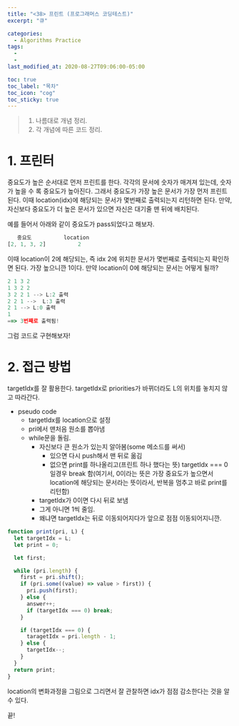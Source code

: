 ```yaml
---
title: "<38> 프린트 (프로그래머스 코딩테스트)"
excerpt: "큐"

categories:
  - Algorithms Practice
tags:
  -
  -
last_modified_at: 2020-08-27T09:06:00-05:00

toc: true
toc_label: "목차"
toc_icon: "cog"
toc_sticky: true
---
```


> 1. 나름대로 개념 정리.
> 2. 각 개념에 따른 코드 정리.

# 1. 프린터

중요도가 높은 순서대로 먼저 프린트를 한다. 각각의 문서에 숫자가 매겨져 있는데, 숫자가 높을 수 록 중요도가 높아진다. 그래서 중요도가 가장 높은 문서가 가장 먼저 프린트 된다. 이때 location(idx)에 해당되는 문서가 몇번째로 출력되는지 리턴하면 된다. 만약, 자신보다 중요도가 더 높은 문서가 있으면 자신은 대기줄 맨 뒤에 배치된다.

예를 들어서 아래와 같이 중요도가 pass되었다고 해보자.

```javascript
   중요도          location
[2, 1, 3, 2]          2
```

이때 location이 2에 해당되는, 즉 idx 2에 위치한 문서가 몇번째로 출력되는지 확인하면 된다. 가장 높으니깐 1이다. 만약 location이 0에 해당되는 문서는 어떻게 될까?

```javascript
2 1 3 2
1 3 2 2
3 2 2 1 --> L:2 출력
2 2 1 -->  L:3 출력
2 1 --> L:0 출력
1
==> 3번째로 출력됨!
```

그럼 코드로 구현해보자!

# 2. 접근 방법

targetIdx를 잘 활용한다. targetIdx로 priorities가 바뀌더라도 L의 위치를 놓치지 않고 따라간다.

- pseudo code
  - targetIdx를 location으로 설정
  - pri에서 맨처음 원소를 뽑아냄
  - while문을 돌림.
    - 자신보다 큰 원소가 있는지 알아봄(some 메소드를 써서)
      - 있으면 다시 push해서 맨 뒤로 옮김
      - 없으면 print를 하나올리고(프린트 하나 했다는 뜻) targetIdx === 0 일경우 break 함(여기서, 0이라는 뜻은 가장 중요도가 높으면서 location에 해당되는 문서라는 뜻이라서, 반복을 멈추고 바로 print를 리턴함)
    - targetIdx가 0이면 다시 뒤로 보냄
    - 그게 아니면 1씩 줄임.
    - 왜냐면 targetIdx는 뒤로 이동되어지다가 앞으로 점점 이동되어지니깐.

```javascript
function print(pri, L) {
  let targetIdx = L;
  let print = 0;

  let first;

  while (pri.length) {
    first = pri.shift();
    if (pri.some((value) => value > first)) {
      pri.push(first);
    } else {
      answer++;
      if (targetIdx === 0) break;
    }

    if (targetIdx === 0) {
      taragetIdx = pri.length - 1;
    } else {
      targetIdx--;
    }
  }
  return print;
}
```

location의 변화과정을 그림으로 그리면서 잘 관찰하면 idx가 점점 감소한다는 것을 알 수 있다.

끝!
